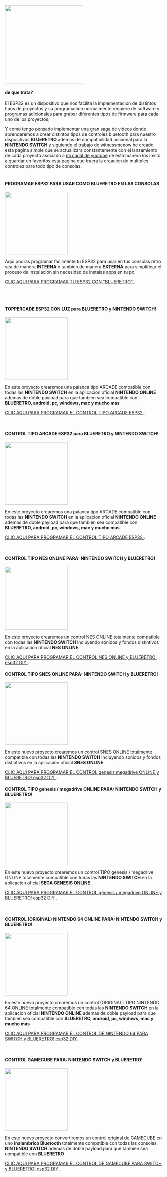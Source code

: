 

<img src="imagenes/ESP.png"
height="250">



#### de que trata?

El ESP32 es un dispositivo que nos facilita la implementacion de distintos tipos de proyectos y su programacion normalmente requiere de software y programas adicionales para grabar diferentes tipos de firmware para cada uno de los proyectos; 


Y como tengo pensado implementar una gran saga de videos donde aprenderemos a crear distintos tipos de controles bluetooth para nuestro dispositivos **BLUERETRO** ademas de compatibilidad adicional para la **NINTENDO SWITCH** y siguiendo el trabajo de [witnessmenow](https://github.com/witnessmenow/ESP-Web-Tools-Tutorial) he creado esta pagina simple que se actualizara constantemente con el lanzamiento de cada proyecto asociado a [mi canal de youtube](https://www.youtube.com/channel/UCewluu5y7lA4QnXBJa_AbwQ) de esta manera los invito a guardar en favoritos esta pagina que traera la creacion de multiples controles para todo tipo de consolas.

<img src="imagenes/line.png"
height="5">

#### PROGRAMAR ESP32 PARA USAR COMO BLUERETRO EN LAS CONSOLAS

<img src="imagenes/blueretro.png"
height="200">


Aqui podras programar facilmente tu ESP32 para usar en tus consolas retro
sea de manera **INTERNA** o tambien de manera **EXTERNA**
para simplificar el proceso de instalacion sin necesidad de instalas apps en tu pc



[CLIC AQUI PARA PROGRAMAR TU ESP32 CON "BLUERETRO" ](blueretro.md).

<img src="imagenes/line.png"
height="5">
<img src="imagenes/line.png"
height="5">

<img src="imagenes/line.png"
height="5">

#### TOPPERCADE ESP32 CON LUZ para BLUERETRO y NINTENDO SWITCH!

<img src="imagenes/arcadeluz.png"
height="200">


En este proyecto crearemos una palanca tipo ARCADE compatible con todas las 
**NINTENDO SWITCH**  en la aplicacion oficial **NINTENDO ONLINE** ademas de doble payload para que tambien sea compatible con **BLUERETRO, android, pc, windows, mac y mucho mas**



[CLIC AQUI PARA PROGRAMAR EL CONTROL TIPO ARCADE ESP32 ](arcadeluz.md).

<img src="imagenes/line.png"
height="5">
<img src="imagenes/line.png"
height="5">

#### CONTROL TIPO ARCADE ESP32 para BLUERETRO y NINTENDO SWITCH!

<img src="imagenes/arcade.png"
height="200">


En este proyecto crearemos una palanca tipo ARCADE compatible con todas las 
**NINTENDO SWITCH**  en la aplicacion oficial **NINTENDO ONLINE** ademas de doble payload para que tambien sea compatible con **BLUERETRO, android, pc, windows, mac y mucho mas**



[CLIC AQUI PARA PROGRAMAR EL CONTROL TIPO ARCADE ESP32 ](arcade2.md).

<img src="imagenes/line.png"
height="5">
<img src="imagenes/line.png"
height="5">
#### CONTROL TIPO NES ONLINE PARA: NINTENDO SWITCH y BLUERETRO!

<img src="imagenes/nes.png"
height="200">


En este proyecto crearemos un control
NES ONLINE totalmente compatible con todas las 
**NINTENDO SWITCH** Incluyendo sonidos y fondos distintivos en la aplicacion oficial **NES ONLINE**



[CLIC AQUI PARA PROGRAMAR EL CONTROL NES ONLINE y BLUERETRO! esp32 DIY ](nes.md).
<img src="imagenes/line.png"
height="5">
<img src="imagenes/line.png"
height="5">
#### CONTROL TIPO SNES ONLINE PARA: NINTENDO SWITCH y BLUERETRO!

<img src="imagenes/snes.png"
height="200">


En este nuevo proyecto crearemos un control
SNES ONLINE totalmente compatible con todas las 
**NINTENDO SWITCH** Incluyendo sonidos y fondos distintivos en la aplicacion oficial **SNES ONLINE**



[CLIC AQUI PARA PROGRAMAR EL CONTROL genesis megadrive ONLINE y BLUERETRO! esp32 DIY ](snes.md).
<img src="imagenes/line.png"
height="5">
<img src="imagenes/line.png"
height="5">
#### CONTROL TIPO genesis / megadrive ONLINE PARA: NINTENDO SWITCH y BLUERETRO!

<img src="imagenes/genesis.png"
height="200">


En este nuevo proyecto crearemos un control
TIPO genesis / megadrive ONLINE totalmente compatible con todas las 
**NINTENDO SWITCH**  en la aplicacion oficial **SEGA GENESIS ONLINE**



[CLIC AQUI PARA PROGRAMAR EL CONTROL genesis / megadrive  ONLINE y BLUERETRO! esp32 DIY ](genesis.md).


<img src="imagenes/line.png"
height="5">
<img src="imagenes/line.png"
height="5">
#### CONTROL (ORIGINAL) NINTENDO 64 ONLINE PARA: NINTENDO SWITCH y BLUERETRO!

<img src="imagenes/N64.png"
height="200">


En este nuevo proyecto crearemos un control (ORIGINAL)
TIPO NINTENDO 64 ONLINE totalmente compatible con todas las 
**NINTENDO SWITCH**  en la aplicacion oficial **NINTENDO ONLINE** ademas de doble payload para que tambien sea compatible con **BLUERETRO, android, pc, windows, mac y mucho mas**



[CLIC AQUI PARA PROGRAMAR EL CONTROL DE NINTENDO 64 PARA SWITCH y BLUERETRO! esp32 DIY ](n64.md).

<img src="imagenes/line.png"
height="5">
<img src="imagenes/line.png"
height="5">
#### CONTROL GAMECUBE PARA: NINTENDO SWITCH y BLUERETRO!

<img src="imagenes/gamecube.png"
height="200">


En este nuevo proyecto convertiremos un control original de GAMECUBE en uno **inalambrico Bluetooth** totalmente compatible con todas las consolas **NINTENDO SWITCH** ademas de doble payload para que tambien sea compatible con **BLUERETRO**



[CLIC AQUI PARA PROGRAMAR EL CONTROL DE GAMECUBE PARA SWITCH y BLUERETRO! esp32 DIY ](gamecube.md).